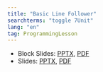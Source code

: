 ```yaml
---
title: "Basic Line Follower"
searchterms: "toggle 7Unit"
lang: "en"
tag: ProgrammingLesson
---
```

 <ul>
 <li class="ng-binding">Block Slides:
 <a href="ProgrammingLessons/LineFollower.pptx">PPTX</a>,
 <a href="ProgrammingLessons/LineFollower.pdf">PDF</a>
 </li>
 <li class="ng-binding">Slides:
 <a href="ProgrammingLessons/LineFollowerPy.pptx">PPTX</a>,
 <a href="ProgrammingLessons/LineFollowerPy.pdf">PDF</a>
 </li>
 </ul>
